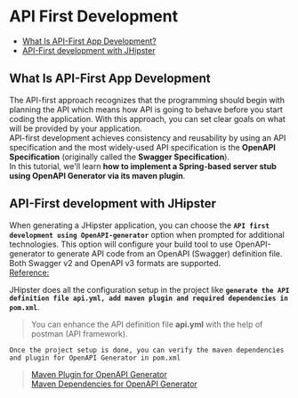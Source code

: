 # API First Development
  - [What Is API-First App Development?](#what-is-api-first-app-development)
  - [API-First development with JHipster](#api-first-development-with-jhipster)  

## What Is API-First App Development  
  The API-first approach recognizes that the programming should begin with planning the API which means how API is going to behave before you start coding the application. With this approach, you can set clear goals on what will be provided by your application.  
  API-first development achieves consistency and reusability by using an API specification and the most widely-used API specification is the **OpenAPI Specification** (originally called the **Swagger Specification**).  
  In this tutorial, we'll learn **how to implement a Spring-based server stub using OpenAPI Generator via its maven plugin**.  
  
## API-First development with JHipster  
  When generating a JHipster application, you can choose the **``` API first development using OpenAPI-generator ```** option when prompted for additional technologies. This option will configure your build tool to use OpenAPI-generator to generate API code from an OpenAPI (Swagger) definition file. Both Swagger v2 and OpenAPI v3 formats are supported.  
  [Reference:](https://www.jhipster.tech/doing-api-first-development/)  
    
  JHipster does all the configuration setup in the project like **``` generate the API definition file api.yml, add maven plugin and required dependencies in pom.xml ```**.  

  > You can enhance the API definition file **api.yml** with the help of postman (API framework).  

  ```Once the project setup is done, you can verify the maven dependencies and plugin for OpenAPI Generator in pom.xml ```  
  > [Maven Plugin for OpenAPI Generator](MVN_OPEN_API_PLUGIN.md)  
  > [Maven Dependencies for OpenAPI Generator](MVN_OPEN_API_DEPENDENCIES.md)
